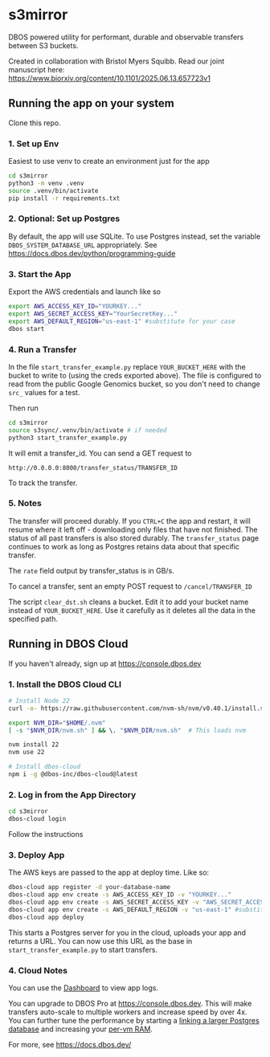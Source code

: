 # s3mirror

DBOS powered utility for performant, durable and observable transfers between S3 buckets.

Created in collaboration with Bristol Myers Squibb. Read our joint manuscript here:
https://www.biorxiv.org/content/10.1101/2025.06.13.657723v1

## Running the app on your system

Clone this repo.

### 1. Set up Env
Easiest to use venv to create an environment just for the app
```bash
cd s3mirror
python3 -m venv .venv
source .venv/bin/activate
pip install -r requirements.txt
```

### 2. Optional: Set up Postgres

By default, the app will use SQLite. To use Postgres instead, set the variable `DBOS_SYSTEM_DATABASE_URL` appropriately. See https://docs.dbos.dev/python/programming-guide

### 3. Start the App
Export the AWS credentials and launch like so

```bash
export AWS_ACCESS_KEY_ID="YOURKEY..."
export AWS_SECRET_ACCESS_KEY="YourSecretKey..."
export AWS_DEFAULT_REGION="us-east-1" #substitute for your case
dbos start
```

### 4. Run a Transfer
In the file `start_transfer_example.py` replace `YOUR_BUCKET_HERE` with the bucket to write to (using the creds exported above). The file is configured to read from the public Google Genomics bucket, so you don't need to change `src_` values for a test. 

Then run
```bash
cd s3mirror
source s3sync/.venv/bin/activate # if needed
python3 start_transfer_example.py
```
It will emit a transfer_id. You can send a GET request to 
```
http://0.0.0.0:8000/transfer_status/TRANSFER_ID
```
To track the transfer.

### 5. Notes
The transfer will proceed durably. If you `CTRL+C` the app and restart, it will resume where it left off - downloading only files that have not finished. The status of all past transfers is also stored durably. The `transfer_status` page continues to work as long as Postgres retains data about that specific transfer.

The `rate` field output by transfer_status is in GB/s. 

To cancel a transfer, sent an empty POST request to `/cancel/TRANSFER_ID`

The script `clear_dst.sh` cleans a bucket. Edit it to add your bucket name instead of `YOUR_BUCKET_HERE`. Use it carefully as it deletes all the data in the specified path.

## Running in DBOS Cloud

If you haven't already, sign up at https://console.dbos.dev

### 1. Install the DBOS Cloud CLI

```bash
# Install Node 22
curl -o- https://raw.githubusercontent.com/nvm-sh/nvm/v0.40.1/install.sh | bash

export NVM_DIR="$HOME/.nvm"
[ -s "$NVM_DIR/nvm.sh" ] && \. "$NVM_DIR/nvm.sh"  # This loads nvm

nvm install 22
nvm use 22

# Install dbos-cloud
npm i -g @dbos-inc/dbos-cloud@latest
```

### 2. Log in from the App Directory

```bash
cd s3mirror
dbos-cloud login
```
Follow the instructions

### 3. Deploy App

The AWS keys are passed to the app at deploy time. Like so:

```bash
dbos-cloud app register -d your-database-name
dbos-cloud app env create -s AWS_ACCESS_KEY_ID -v "YOURKEY..."
dbos-cloud app env create -s AWS_SECRET_ACCESS_KEY -v "AWS_SECRET_ACCESS_KEY"
dbos-cloud app env create -s AWS_DEFAULT_REGION -v "us-east-1" #substitute for your case
dbos-cloud app deploy
```

This starts a Postgres server for you in the cloud, uploads your app and returns a URL. You can now use this URL as the base in `start_transfer_example.py` to start transfers.

### 4. Cloud Notes

You can use the [Dashboard](https://docs.dbos.dev/cloud-tutorials/monitoring-dashboard) to view app logs. 

You can upgrade to DBOS Pro at https://console.dbos.dev. This will make transfers auto-scale to multiple workers and increase speed by over 4x. You can further tune the performance by starting a [linking a larger Postgres database](https://docs.dbos.dev/production/dbos-cloud/cloud-cli#dbos-cloud-db-link) and increasing your [per-vm RAM](https://docs.dbos.dev/production/dbos-cloud/cloud-cli#dbos-cloud-db-link).

For more, see https://docs.dbos.dev/
